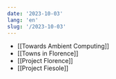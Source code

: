 ```yaml
---
date: '2023-10-03'
lang: 'en'
slug: '/2023-10-03'
---
```


- [[Towards Ambient Computing]]
- [[Towns in Florence]]
- [[Project Florence]]
- [[Project Fiesole]]
